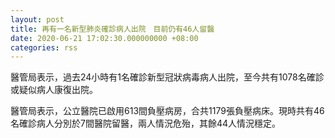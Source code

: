 ```yaml
---
layout: post
title: 再有一名新型肺炎確診病人出院　目前仍有46人留醫
date: 2020-06-21 17:02:30.000000000 +08:00
categories: rss
---
```


醫管局表示，過去24小時有1名確診新型冠狀病毒病人出院，至今共有1078名確診或疑似病人康復出院。

醫管局表示，公立醫院已啟用613間負壓病房，合共1179張負壓病床。現時共有46名確診病人分別於7間醫院留醫，兩人情況危殆，其餘44人情況穩定。

